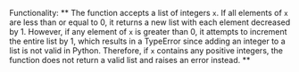 Functionality: ** The function accepts a list of integers `x`. If all elements of `x` are less than or equal to 0, it returns a new list with each element decreased by 1. However, if any element of `x` is greater than 0, it attempts to increment the entire list by 1, which results in a TypeError since adding an integer to a list is not valid in Python. Therefore, if `x` contains any positive integers, the function does not return a valid list and raises an error instead. **